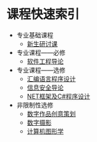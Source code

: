 # 课程快速索引

- 专业基础课程
  - [新生研讨课](/软件学院/专业基础课程/新生研讨课.md)
- 专业课程——必修
  - [软件工程导论](/软件学院/专业课程——必修/软件工程导论.md)
- 专业课程——选修
  - [汇编语言程序设计](/软件学院/专业课程——选修/汇编语言程序设计.md)
  - [信息安全导论](/软件学院/专业课程——选修/信息安全导论.md)
  - [NET框架及C#程序设计](/软件学院/专业课程——选修/NET框架及C%23程序设计.md)
- 非限制性选修
  - [数字作品创意策划](/软件学院/非限制性选修/数字作品创意策划.md)
  - [数字摄影](/软件学院/非限制性选修/数字摄影.md)
  - [计算机图形学](/软件学院/非限制性选修/计算机图形学.md)
